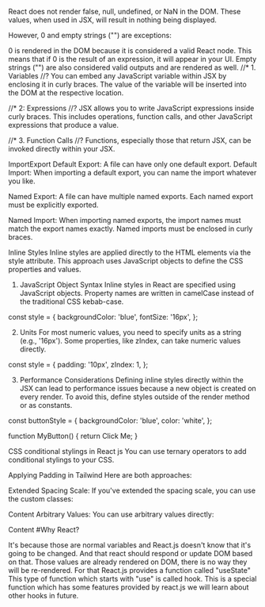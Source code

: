 React does not render false, null, undefined, or NaN in the DOM. These values, when used in JSX, will result in nothing being displayed.

However, 0 and empty strings ("") are exceptions:

0 is rendered in the DOM because it is considered a valid React node. This means that if 0 is the result of an expression, it will appear in your UI.
Empty strings ("") are also considered valid outputs and are rendered as well.
//* 1. Variables //? You can embed any JavaScript variable within JSX by enclosing it in curly braces. The value of the variable will be inserted into the DOM at the respective location.

//* 2: Expressions //? JSX allows you to write JavaScript expressions inside curly braces. This includes operations, function calls, and other JavaScript expressions that produce a value.

//* 3. Function Calls //? Functions, especially those that return JSX, can be invoked directly within your JSX.

ImportExport
Default Export: A file can have only one default export. Default Import: When importing a default export, you can name the import whatever you like.

Named Export: A file can have multiple named exports. Each named export must be explicitly exported.

Named Import: When importing named exports, the import names must match the export names exactly. Named imports must be enclosed in curly braces.

Inline Styles
Inline styles are applied directly to the HTML elements via the style attribute. This approach uses JavaScript objects to define the CSS properties and values.

1. JavaScript Object Syntax
Inline styles in React are specified using JavaScript objects. Property names are written in camelCase instead of the traditional CSS kebab-case.

const style = { backgroundColor: 'blue', fontSize: '16px', };

2. Units
For most numeric values, you need to specify units as a string (e.g., '16px'). Some properties, like zIndex, can take numeric values directly.

const style = { padding: '10px', zIndex: 1, };

3. Performance Considerations
Defining inline styles directly within the JSX can lead to performance issues because a new object is created on every render. To avoid this, define styles outside of the render method or as constants.

const buttonStyle = { backgroundColor: 'blue', color: 'white', };

function MyButton() { return Click Me; }

CSS conditional stylings in React js
You can use ternary operators to add conditional stylings to your CSS.

Applying Padding in Tailwind
Here are both approaches:

Extended Spacing Scale:
If you've extended the spacing scale, you can use the custom classes:

Content
Arbitrary Values:
You can use arbitrary values directly:

Content
#Why React?

It's because those are normal variables and React.js doesn't know that it's going to be changed.
And that react should respond or update DOM based on that.
Those values are already rendered on DOM, there is no way they will be re-rendered.
For that React.js provides a function called "useState"
This type of function which starts with "use" is called hook.
This is a special function which has some features provided by react.js
we will learn about other hooks in future.